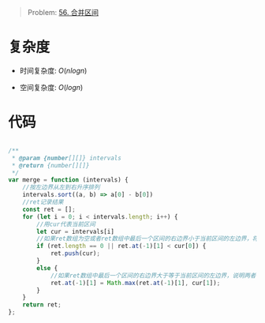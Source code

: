 > Problem: [56. 合并区间](https://leetcode.cn/problems/merge-intervals/description/)


# 复杂度
- 时间复杂度: $O(nlogn)$

- 空间复杂度:  $O(logn)$


# 代码
```JavaScript []

/**
 * @param {number[][]} intervals
 * @return {number[][]}
 */
var merge = function (intervals) {
    //按左边界从左到右升序排列
    intervals.sort((a, b) => a[0] - b[0])
    //ret记录结果
    const ret = [];
    for (let i = 0; i < intervals.length; i++) {
        //用cur代表当前区间
        let cur = intervals[i]
        //如果ret数组为空或者ret数组中最后一个区间的右边界小于当前区间的左边界，将当前区间加入到ret数组中
        if (ret.length == 0 || ret.at(-1)[1] < cur[0]) {
            ret.push(cur);
        }
        else {
            //如果ret数组中最后一个区间的右边界大于等于当前区间的左边界，说明两者有重叠，这时候要对ret数组中最后一个区间的右边界进行修改
            ret.at(-1)[1] = Math.max(ret.at(-1)[1], cur[1]);
        }
    }
    return ret;
};
```
